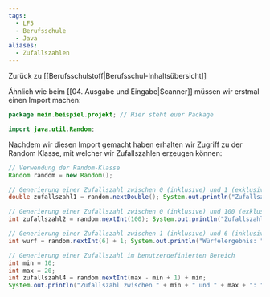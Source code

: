 ```yaml
---
tags:
  - LF5
  - Berufsschule
  - Java
aliases:
  - Zufallszahlen
---
```

Zurück zu [[Berufsschulstoff|Berufsschul-Inhaltsübersicht]]

Ähnlich wie beim [[04. Ausgabe und Eingabe|Scanner]] müssen wir erstmal einen Import machen:

```java
package mein.beispiel.projekt; // Hier steht euer Package

import java.util.Random;
```

Nachdem wir diesen Import gemacht haben erhalten wir Zugriff zu der Random Klasse, mit welcher wir Zufallszahlen erzeugen können:

```java
// Verwendung der Random-Klasse 
Random random = new Random(); 

// Generierung einer Zufallszahl zwischen 0 (inklusive) und 1 (exklusive) 
double zufallszahl1 = random.nextDouble(); System.out.println("Zufallszahl zwischen 0 und 1: " + zufallszahl1); 

// Generierung einer Zufallszahl zwischen 0 (inklusive) und 100 (exklusive) 
int zufallszahl2 = random.nextInt(100); System.out.println("Zufallszahl zwischen 0 und 99: " + zufallszahl2); 

// Generierung einer Zufallszahl zwischen 1 (inklusive) und 6 (inklusive) wie beim Würfeln 
int wurf = random.nextInt(6) + 1; System.out.println("Würfelergebnis: " + wurf); 

// Generierung einer Zufallszahl im benutzerdefinierten Bereich 
int min = 10; 
int max = 20; 
int zufallszahl4 = random.nextInt(max - min + 1) + min;
System.out.println("Zufallszahl zwischen " + min + " und " + max + ": " + zufallszahl4);

```

